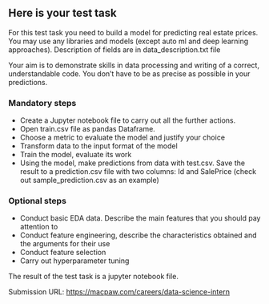 ## Here is your test task

For this test task you need to build a model for predicting real estate prices. You may use any libraries and models (except auto ml and deep learning approaches). Description of fields are in data_description.txt file

Your aim is to demonstrate skills in data processing and writing of a correct, understandable code. You don’t have to be as precise as possible in your predictions.


### Mandatory steps


- Create a Jupyter notebook file to carry out all the further actions.
- Open train.csv file as pandas Dataframe.
- Choose a metric to evaluate the model and justify your choice
- Transform data to the input format of the model
- Train the model, evaluate its work
- Using the model, make predictions from data with test.csv. Save the result to a prediction.csv file with two columns: Id and SalePrice (check out sample_prediction.csv as an example)


### Optional steps

- Conduct basic EDA data. Describe the main features that you should pay attention to
- Conduct feature engineering, describe the characteristics obtained and the arguments for their use
- Conduct feature selection
- Carry out hyperparameter tuning


The result of the test task is a jupyter notebook file.

Submission URL:  https://macpaw.com/careers/data-science-intern